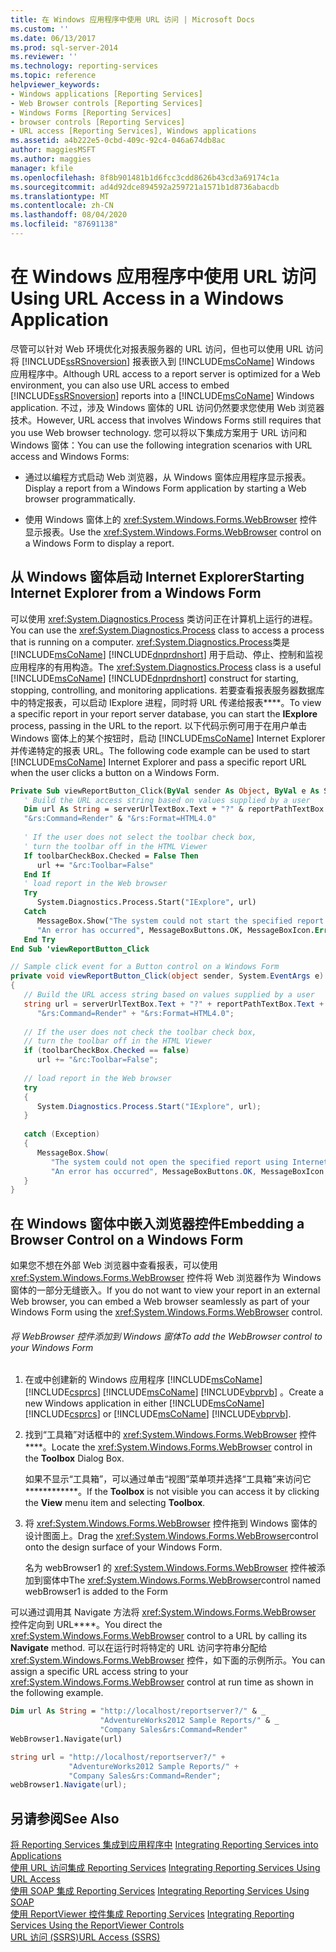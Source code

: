 ```yaml
---
title: 在 Windows 应用程序中使用 URL 访问 | Microsoft Docs
ms.custom: ''
ms.date: 06/13/2017
ms.prod: sql-server-2014
ms.reviewer: ''
ms.technology: reporting-services
ms.topic: reference
helpviewer_keywords:
- Windows applications [Reporting Services]
- Web Browser controls [Reporting Services]
- Windows Forms [Reporting Services]
- browser controls [Reporting Services]
- URL access [Reporting Services], Windows applications
ms.assetid: a4b222e5-0cbd-409c-92c4-046a674db8ac
author: maggiesMSFT
ms.author: maggies
manager: kfile
ms.openlocfilehash: 8f8b901481b1d6fcc3cdd8626b43cd3a69174c1a
ms.sourcegitcommit: ad4d92dce894592a259721a1571b1d8736abacdb
ms.translationtype: MT
ms.contentlocale: zh-CN
ms.lasthandoff: 08/04/2020
ms.locfileid: "87691138"
---
```

# <a name="using-url-access-in-a-windows-application"></a><span data-ttu-id="0610f-102">在 Windows 应用程序中使用 URL 访问</span><span class="sxs-lookup"><span data-stu-id="0610f-102">Using URL Access in a Windows Application</span></span>
  <span data-ttu-id="0610f-103">尽管可以针对 Web 环境优化对报表服务器的 URL 访问，但也可以使用 URL 访问将 [!INCLUDE[ssRSnoversion](../../includes/ssrsnoversion-md.md)] 报表嵌入到 [!INCLUDE[msCoName](../../includes/msconame-md.md)] Windows 应用程序中。</span><span class="sxs-lookup"><span data-stu-id="0610f-103">Although URL access to a report server is optimized for a Web environment, you can also use URL access to embed [!INCLUDE[ssRSnoversion](../../includes/ssrsnoversion-md.md)] reports into a [!INCLUDE[msCoName](../../includes/msconame-md.md)] Windows application.</span></span> <span data-ttu-id="0610f-104">不过，涉及 Windows 窗体的 URL 访问仍然要求您使用 Web 浏览器技术。</span><span class="sxs-lookup"><span data-stu-id="0610f-104">However, URL access that involves Windows Forms still requires that you use Web browser technology.</span></span> <span data-ttu-id="0610f-105">您可以将以下集成方案用于 URL 访问和 Windows 窗体：</span><span class="sxs-lookup"><span data-stu-id="0610f-105">You can use the following integration scenarios with URL access and Windows Forms:</span></span>  
  
-   <span data-ttu-id="0610f-106">通过以编程方式启动 Web 浏览器，从 Windows 窗体应用程序显示报表。</span><span class="sxs-lookup"><span data-stu-id="0610f-106">Display a report from a Windows Form application by starting a Web browser programmatically.</span></span>  
  
-   <span data-ttu-id="0610f-107">使用 Windows 窗体上的 <xref:System.Windows.Forms.WebBrowser> 控件显示报表。</span><span class="sxs-lookup"><span data-stu-id="0610f-107">Use the <xref:System.Windows.Forms.WebBrowser> control on a Windows Form to display a report.</span></span>  
  
## <a name="starting-internet-explorer-from-a-windows-form"></a><span data-ttu-id="0610f-108">从 Windows 窗体启动 Internet Explorer</span><span class="sxs-lookup"><span data-stu-id="0610f-108">Starting Internet Explorer from a Windows Form</span></span>  
 <span data-ttu-id="0610f-109">可以使用 <xref:System.Diagnostics.Process> 类访问正在计算机上运行的进程。</span><span class="sxs-lookup"><span data-stu-id="0610f-109">You can use the <xref:System.Diagnostics.Process> class to access a process that is running on a computer.</span></span> <span data-ttu-id="0610f-110"><xref:System.Diagnostics.Process>类是 [!INCLUDE[msCoName](../../includes/msconame-md.md)] [!INCLUDE[dnprdnshort](../../includes/dnprdnshort-md.md)] 用于启动、停止、控制和监视应用程序的有用构造。</span><span class="sxs-lookup"><span data-stu-id="0610f-110">The <xref:System.Diagnostics.Process> class is a useful [!INCLUDE[msCoName](../../includes/msconame-md.md)] [!INCLUDE[dnprdnshort](../../includes/dnprdnshort-md.md)] construct for starting, stopping, controlling, and monitoring applications.</span></span> <span data-ttu-id="0610f-111">若要查看报表服务器数据库中的特定报表，可以启动 IExplore 进程，同时将 URL 传递给报表\*\*\*\*。</span><span class="sxs-lookup"><span data-stu-id="0610f-111">To view a specific report in your report server database, you can start the **IExplore** process, passing in the URL to the report.</span></span> <span data-ttu-id="0610f-112">以下代码示例可用于在用户单击 Windows 窗体上的某个按钮时，启动 [!INCLUDE[msCoName](../../includes/msconame-md.md)] Internet Explorer 并传递特定的报表 URL。</span><span class="sxs-lookup"><span data-stu-id="0610f-112">The following code example can be used to start [!INCLUDE[msCoName](../../includes/msconame-md.md)] Internet Explorer and pass a specific report URL when the user clicks a button on a Windows Form.</span></span>  
  
```vb  
Private Sub viewReportButton_Click(ByVal sender As Object, ByVal e As System.EventArgs) Handles viewReportButton.Click  
   ' Build the URL access string based on values supplied by a user  
   Dim url As String = serverUrlTextBox.Text + "?" & reportPathTextBox.Text & _  
   "&rs:Command=Render" & "&rs:Format=HTML4.0"  
  
   ' If the user does not select the toolbar check box,  
   ' turn the toolbar off in the HTML Viewer  
   If toolbarCheckBox.Checked = False Then  
      url += "&rc:Toolbar=False"  
   End If  
   ' load report in the Web browser  
   Try  
      System.Diagnostics.Process.Start("IExplore", url)  
   Catch  
      MessageBox.Show("The system could not start the specified report using Internet Explorer.", _  
      "An error has occurred", MessageBoxButtons.OK, MessageBoxIcon.Error)  
   End Try  
End Sub 'viewReportButton_Click  
```  
  
```csharp  
// Sample click event for a Button control on a Windows Form  
private void viewReportButton_Click(object sender, System.EventArgs e)  
{  
   // Build the URL access string based on values supplied by a user  
   string url = serverUrlTextBox.Text + "?" + reportPathTextBox.Text +  
      "&rs:Command=Render" + "&rs:Format=HTML4.0";  
  
   // If the user does not check the toolbar check box,  
   // turn the toolbar off in the HTML Viewer  
   if (toolbarCheckBox.Checked == false)  
      url += "&rc:Toolbar=False";  
  
   // load report in the Web browser  
   try  
   {  
      System.Diagnostics.Process.Start("IExplore", url);  
   }  
  
   catch (Exception)  
   {  
      MessageBox.Show(  
         "The system could not open the specified report using Internet Explorer.",   
         "An error has occurred", MessageBoxButtons.OK, MessageBoxIcon.Error);  
   }  
}  
```  
  
## <a name="embedding-a-browser-control-on-a-windows-form"></a><span data-ttu-id="0610f-113">在 Windows 窗体中嵌入浏览器控件</span><span class="sxs-lookup"><span data-stu-id="0610f-113">Embedding a Browser Control on a Windows Form</span></span>  
 <span data-ttu-id="0610f-114">如果您不想在外部 Web 浏览器中查看报表，可以使用 <xref:System.Windows.Forms.WebBrowser> 控件将 Web 浏览器作为 Windows 窗体的一部分无缝嵌入。</span><span class="sxs-lookup"><span data-stu-id="0610f-114">If you do not want to view your report in an external Web browser, you can embed a Web browser seamlessly as part of your Windows Form using the <xref:System.Windows.Forms.WebBrowser> control.</span></span>  
  
###### <a name="to-add-the-webbrowser-control-to-your-windows-form"></a><span data-ttu-id="0610f-115">将 WebBrowser 控件添加到 Windows 窗体</span><span class="sxs-lookup"><span data-stu-id="0610f-115">To add the WebBrowser control to your Windows Form</span></span>  
  
1.  <span data-ttu-id="0610f-116">在或中创建新的 Windows 应用程序 [!INCLUDE[msCoName](../../includes/msconame-md.md)] [!INCLUDE[csprcs](../../includes/csprcs-md.md)] [!INCLUDE[msCoName](../../includes/msconame-md.md)] [!INCLUDE[vbprvb](../../includes/vbprvb-md.md)] 。</span><span class="sxs-lookup"><span data-stu-id="0610f-116">Create a new Windows application in either [!INCLUDE[msCoName](../../includes/msconame-md.md)] [!INCLUDE[csprcs](../../includes/csprcs-md.md)] or [!INCLUDE[msCoName](../../includes/msconame-md.md)] [!INCLUDE[vbprvb](../../includes/vbprvb-md.md)].</span></span>  
  
2.  <span data-ttu-id="0610f-117">找到“工具箱”对话框中的 <xref:System.Windows.Forms.WebBrowser> 控件\*\*\*\*。</span><span class="sxs-lookup"><span data-stu-id="0610f-117">Locate the <xref:System.Windows.Forms.WebBrowser> control in the **Toolbox** Dialog Box.</span></span>  
  
     <span data-ttu-id="0610f-118">如果不显示“工具箱”，可以通过单击“视图”菜单项并选择“工具箱”来访问它\*\*\*\*\*\*\*\*\*\*\*\*。</span><span class="sxs-lookup"><span data-stu-id="0610f-118">If the **Toolbox** is not visible you can access it by clicking the **View** menu item and selecting **Toolbox**.</span></span>  
  
3.  <span data-ttu-id="0610f-119">将 <xref:System.Windows.Forms.WebBrowser> 控件拖到 Windows 窗体的设计图面上。</span><span class="sxs-lookup"><span data-stu-id="0610f-119">Drag the <xref:System.Windows.Forms.WebBrowser>control onto the design surface of your Windows Form.</span></span>  
  
     <span data-ttu-id="0610f-120">名为 webBrowser1 的 <xref:System.Windows.Forms.WebBrowser> 控件被添加到窗体中</span><span class="sxs-lookup"><span data-stu-id="0610f-120">The <xref:System.Windows.Forms.WebBrowser>control named webBrowser1 is added to the Form</span></span>  
  
 <span data-ttu-id="0610f-121">可以通过调用其 Navigate 方法将 <xref:System.Windows.Forms.WebBrowser> 控件定向到 URL\*\*\*\*。</span><span class="sxs-lookup"><span data-stu-id="0610f-121">You direct the <xref:System.Windows.Forms.WebBrowser> control to a URL by calling its **Navigate** method.</span></span> <span data-ttu-id="0610f-122">可以在运行时将特定的 URL 访问字符串分配给 <xref:System.Windows.Forms.WebBrowser> 控件，如下面的示例所示。</span><span class="sxs-lookup"><span data-stu-id="0610f-122">You can assign a specific URL access string to your <xref:System.Windows.Forms.WebBrowser> control at run time as shown in the following example.</span></span>  
  
```vb  
Dim url As String = "http://localhost/reportserver?/" & _  
                    "AdventureWorks2012 Sample Reports/" & _  
                    "Company Sales&rs:Command=Render"  
WebBrowser1.Navigate(url)  
```  
  
```csharp  
string url = "http://localhost/reportserver?/" +  
             "AdventureWorks2012 Sample Reports/" +  
             "Company Sales&rs:Command=Render";  
webBrowser1.Navigate(url);  
```  
  
## <a name="see-also"></a><span data-ttu-id="0610f-123">另请参阅</span><span class="sxs-lookup"><span data-stu-id="0610f-123">See Also</span></span>  
 <span data-ttu-id="0610f-124">[将 Reporting Services 集成到应用程序中](../application-integration/integrating-reporting-services-into-applications.md) </span><span class="sxs-lookup"><span data-stu-id="0610f-124">[Integrating Reporting Services into Applications](../application-integration/integrating-reporting-services-into-applications.md) </span></span>  
 <span data-ttu-id="0610f-125">[使用 URL 访问集成 Reporting Services](integrating-reporting-services-using-url-access.md) </span><span class="sxs-lookup"><span data-stu-id="0610f-125">[Integrating Reporting Services Using URL Access](integrating-reporting-services-using-url-access.md) </span></span>  
 <span data-ttu-id="0610f-126">[使用 SOAP 集成 Reporting Services](integrating-reporting-services-using-soap.md) </span><span class="sxs-lookup"><span data-stu-id="0610f-126">[Integrating Reporting Services Using SOAP](integrating-reporting-services-using-soap.md) </span></span>  
 <span data-ttu-id="0610f-127">[使用 ReportViewer 控件集成 Reporting Services](integrating-reporting-services-using-reportviewer-controls.md) </span><span class="sxs-lookup"><span data-stu-id="0610f-127">[Integrating Reporting Services Using the ReportViewer Controls](integrating-reporting-services-using-reportviewer-controls.md) </span></span>  
 [<span data-ttu-id="0610f-128">URL 访问 (SSRS)</span><span class="sxs-lookup"><span data-stu-id="0610f-128">URL Access &#40;SSRS&#41;</span></span>](../url-access-ssrs.md)  
  
  
